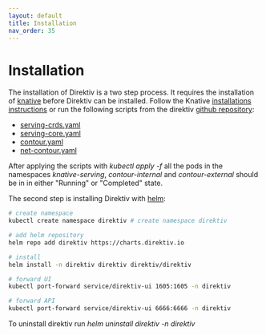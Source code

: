 ```yaml
---
layout: default
title: Installation
nav_order: 35
---
```


# Installation

The installation of Direktiv is a two step process. It requires the installation of [knative](https://knative.dev/)  before Direktiv can be installed.
Follow the Knative [installations instructions](https://knative.dev/docs/install/) or run the following scripts from the direktiv [github repository](https://github.com/vorteil/direktiv/tree/main/scripts/knative):

- [serving-crds.yaml](https://github.com/vorteil/direktiv/tree/main/scripts/knative/serving-crds.yaml)
- [serving-core.yaml](https://github.com/vorteil/direktiv/tree/main/scripts/knative/serving-core.yaml)
- [contour.yaml](https://github.com/vorteil/direktiv/tree/main/scripts/knative/contour.yaml)
- [net-contour.yaml](https://github.com/vorteil/direktiv/tree/main/scripts/knative/net-contour.yaml)

After applying the scripts with *kubectl apply -f* all the pods in the namespaces *knative-serving*, *contour-internal* and *contour-external* should be in in either "Running" or "Completed" state.

The second step is installing Direktiv with [helm](https://helm.sh/):

```sh
# create namespace
kubectl create namespace direktiv # create namespace direktiv

# add helm repository
helm repo add direktiv https://charts.direktiv.io

# install
helm install -n direktiv direktiv direktiv/direktiv  

# forward UI
kubectl port-forward service/direktiv-ui 1605:1605 -n direktiv

# forward API
kubectl port-forward service/direktiv-ui 6666:6666 -n direktiv
```

To uninstall direktiv run *helm uninstall direktiv -n direktiv*
